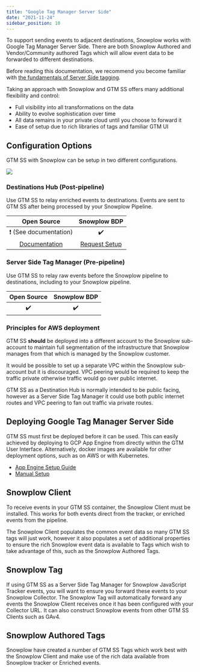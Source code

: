 ```yaml
---
title: "Google Tag Manager Server Side"
date: "2021-11-24"
sidebar_position: 10
---
```


To support sending events to adjacent destinations, Snowplow works with Google Tag Manager Server Side. There are both Snowplow Authored and Vendor/Community authored Tags which will allow event data to be forwarded to different destinations.

Before reading this documentation, we recommend you become familiar with [the fundamentals of Server Side tagging](https://developers.google.com/tag-platform/tag-manager/server-side/intro).

Taking an approach with Snowplow and GTM SS offers many additional flexibility and control:

- Full visibility into all transformations on the data
- Ability to evolve sophistication over time
- All data remains in your private cloud until you choose to forward it
- Ease of setup due to rich libraries of tags and familiar GTM UI

## Configuration Options

GTM SS with Snowplow can be setup in two different configurations.

![](images/gtmssoptions.png)

### Destinations Hub (Post-pipeline)

Use GTM SS to relay enriched events to destinations. Events are sent to GTM SS after being processed by your Snowplow Pipeline.

|                                                                          Open Source                                                                           |                                Snowplow BDP                                 |
|:--------------------------------------------------------------------------------------------------------------------------------------------------------------:|:---------------------------------------------------------------------------:|
|                                                                     ❗ (See documentation)                                                                      |                                     ✔️                                      |
| [Documentation](/docs/forwarding-events-to-destinations/forwarding-events/google-tag-manager-server-side/building-an-enriched-event-relay-for-gtm-ss/index.md) | [Request Setup](https://console.snowplowanalytics.com/destinations/catalog) |

### Server Side Tag Manager (Pre-pipeline)

Use GTM SS to relay raw events before the Snowplow pipeline to destinations, including to your Snowplow pipeline.

| Open Source | Snowplow BDP |
|:-----------:|:------------:|
|     ✔️      |      ✔️      |

### Principles for AWS deployment

GTM SS **should** be deployed into a different account to the Snowplow sub-account to maintain full segmentation of the infrastructure that Snowplow manages from that which is managed by the Snowplow customer.  

It would be possible to set up a separate VPC within the Snowplow sub-account but it is discouraged. VPC peering would be required to keep the traffic private otherwise traffic would go over public internet.

GTM SS as a Destination Hub is normally intended to be public facing, however as a Server Side Tag Manager it could use both public internet routes and VPC peering to fan out traffic via private routes.

## Deploying Google Tag Manager Server Side

GTM SS must first be deployed before it can be used. This can easily achieved by deploying to GCP App Engine from directly within the GTM User Interface. Alternatively, docker images are available for other deployment options, such as on AWS or with Kubernetes.

- [App Engine Setup Guide](https://developers.google.com/tag-platform/tag-manager/server-side/script-user-guide)
- [Manual Setup](https://developers.google.com/tag-platform/tag-manager/server-side/manual-setup-guide)

## Snowplow Client

To receive events in your GTM SS container, the Snowplow Client must be installed. This works for both events direct from the tracker, or enriched events from the pipeline.

The Snowplow Client populates the common event data so many GTM SS tags will just work, however it also populates a set of additional properties to ensure the rich Snowplow event data is available to Tags which wish to take advantage of this, such as the Snowplow Authored Tags.

## Snowplow Tag

If using GTM SS as a Server Side Tag Manager for Snowplow JavaScript Tracker events, you will want to ensure you forward these events to your Snowplow Collector. The Snowplow Tag will automatically forward any events the Snowplow Client receives once it has been configured with your Collector URL. It can also construct Snowplow events from other GTM SS Clients such as GAv4.

## Snowplow Authored Tags

Snowplow have created a number of GTM SS Tags which work best with the Snowplow Client and make use of the rich data available from Snowplow tracker or Enriched events.
